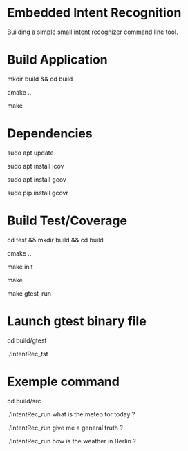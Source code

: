 # Embedded Intent Recognition
Building a simple small intent recognizer command line tool.

# Build Application
mkdir build && cd build

cmake ..

make

# Dependencies
sudo apt update

sudo apt install lcov

sudo apt install gcov

sudo pip install gcovr

# Build Test/Coverage 
cd test && mkdir build && cd build

cmake ..

make init

make

make gtest_run

# Launch gtest binary file
cd build/gtest

./IntentRec_tst

# Exemple command
cd build/src

./IntentRec_run what is the meteo for today ?

./IntentRec_run give me a general truth ?

./IntentRec_run how is the weather in Berlin ?
